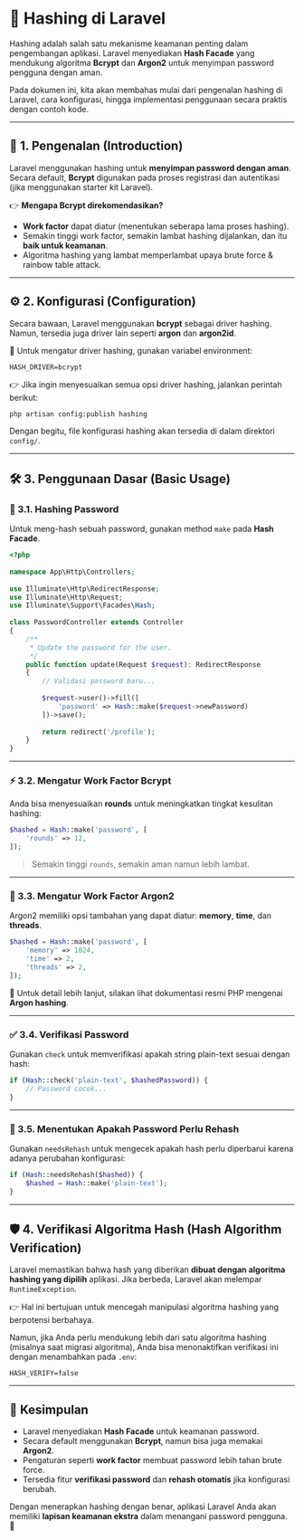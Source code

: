 # 🔐 Hashing di Laravel

Hashing adalah salah satu mekanisme keamanan penting dalam pengembangan aplikasi. Laravel menyediakan **Hash Facade** yang mendukung algoritma **Bcrypt** dan **Argon2** untuk menyimpan password pengguna dengan aman.  

Pada dokumen ini, kita akan membahas mulai dari pengenalan hashing di Laravel, cara konfigurasi, hingga implementasi penggunaan secara praktis dengan contoh kode.

---

## 📘 1. Pengenalan (Introduction)

Laravel menggunakan hashing untuk **menyimpan password dengan aman**.  
Secara default, **Bcrypt** digunakan pada proses registrasi dan autentikasi (jika menggunakan starter kit Laravel).  

👉 **Mengapa Bcrypt direkomendasikan?**  
- **Work factor** dapat diatur (menentukan seberapa lama proses hashing).  
- Semakin tinggi work factor, semakin lambat hashing dijalankan, dan itu **baik untuk keamanan**.  
- Algoritma hashing yang lambat memperlambat upaya brute force & rainbow table attack.  

---

## ⚙️ 2. Konfigurasi (Configuration)

Secara bawaan, Laravel menggunakan **bcrypt** sebagai driver hashing.  
Namun, tersedia juga driver lain seperti **argon** dan **argon2id**.

🔧 Untuk mengatur driver hashing, gunakan variabel environment:

```env
HASH_DRIVER=bcrypt
````

👉 Jika ingin menyesuaikan semua opsi driver hashing, jalankan perintah berikut:

```bash
php artisan config:publish hashing
```

Dengan begitu, file konfigurasi hashing akan tersedia di dalam direktori `config/`.

---

## 🛠️ 3. Penggunaan Dasar (Basic Usage)

### 🔑 3.1. Hashing Password

Untuk meng-hash sebuah password, gunakan method `make` pada **Hash Facade**.

```php
<?php
 
namespace App\Http\Controllers;
 
use Illuminate\Http\RedirectResponse;
use Illuminate\Http\Request;
use Illuminate\Support\Facades\Hash;
 
class PasswordController extends Controller
{
    /**
     * Update the password for the user.
     */
    public function update(Request $request): RedirectResponse
    {
        // Validasi password baru...
 
        $request->user()->fill([
            'password' => Hash::make($request->newPassword)
        ])->save();
 
        return redirect('/profile');
    }
}
```

---

### ⚡ 3.2. Mengatur Work Factor Bcrypt

Anda bisa menyesuaikan **rounds** untuk meningkatkan tingkat kesulitan hashing:

```php
$hashed = Hash::make('password', [
    'rounds' => 12,
]);
```

> Semakin tinggi `rounds`, semakin aman namun lebih lambat.

---

### 🧩 3.3. Mengatur Work Factor Argon2

Argon2 memiliki opsi tambahan yang dapat diatur: **memory**, **time**, dan **threads**.

```php
$hashed = Hash::make('password', [
    'memory' => 1024,
    'time' => 2,
    'threads' => 2,
]);
```

📖 Untuk detail lebih lanjut, silakan lihat dokumentasi resmi PHP mengenai **Argon hashing**.

---

### ✅ 3.4. Verifikasi Password

Gunakan `check` untuk memverifikasi apakah string plain-text sesuai dengan hash:

```php
if (Hash::check('plain-text', $hashedPassword)) {
    // Password cocok...
}
```

---

### 🔄 3.5. Menentukan Apakah Password Perlu Rehash

Gunakan `needsRehash` untuk mengecek apakah hash perlu diperbarui karena adanya perubahan konfigurasi:

```php
if (Hash::needsRehash($hashed)) {
    $hashed = Hash::make('plain-text');
}
```

---

## 🛡️ 4. Verifikasi Algoritma Hash (Hash Algorithm Verification)

Laravel memastikan bahwa hash yang diberikan **dibuat dengan algoritma hashing yang dipilih** aplikasi.
Jika berbeda, Laravel akan melempar `RuntimeException`.

👉 Hal ini bertujuan untuk mencegah manipulasi algoritma hashing yang berpotensi berbahaya.

Namun, jika Anda perlu mendukung lebih dari satu algoritma hashing (misalnya saat migrasi algoritma), Anda bisa menonaktifkan verifikasi ini dengan menambahkan pada `.env`:

```env
HASH_VERIFY=false
```

---

## 🎯 Kesimpulan

* Laravel menyediakan **Hash Facade** untuk keamanan password.
* Secara default menggunakan **Bcrypt**, namun bisa juga memakai **Argon2**.
* Pengaturan seperti **work factor** membuat password lebih tahan brute force.
* Tersedia fitur **verifikasi password** dan **rehash otomatis** jika konfigurasi berubah.

Dengan menerapkan hashing dengan benar, aplikasi Laravel Anda akan memiliki **lapisan keamanan ekstra** dalam menangani password pengguna. 🚀

```
